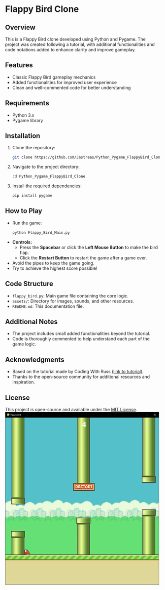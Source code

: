 # Flappy Bird Clone

## Overview
This is a Flappy Bird clone developed using Python and Pygame. The project was created following a tutorial, with additional functionalities and code notations added to enhance clarity and improve gameplay.

## Features
- Classic Flappy Bird gameplay mechanics
- Added functionalities for improved user experience
- Clean and well-commented code for better understanding

## Requirements
- Python 3.x
- Pygame library

## Installation
1. Clone the repository:
   ```bash
   git clone https://github.com/Jastreas/Python_Pygame_FlappyBird_Clone.git
   ```
2. Navigate to the project directory:
   ```bash
   cd Python_Pygame_FlappyBird_Clone
   ```
3. Install the required dependencies:
   ```bash
   pip install pygame
   ```

## How to Play
- Run the game:
  ```bash
  python Flappy_Bird_Main.py
  ```
- **Controls:**
  - Press the **Spacebar** or click the **Left Mouse Button** to make the bird flap.
  - Click the **Restart Button** to restart the game after a game over.
- Avoid the pipes to keep the game going.
- Try to achieve the highest score possible!

## Code Structure
- `flappy_bird.py`: Main game file containing the core logic.
- `assets/`: Directory for images, sounds, and other resources.
- `README.md`: This documentation file.

## Additional Notes
- The project includes small added functionalities beyond the tutorial.
- Code is thoroughly commented to help understand each part of the game logic.

## Acknowledgments
- Based on the tutorial made by Coding With Russ [(link to tutorial)](https://www.youtube.com/watch?v=GiUGVOqqCKg&list=PLjcN1EyupaQkz5Olxzwvo1OzDNaNLGWoJ).
- Thanks to the open-source community for additional resources and inspiration.

## License
This project is open-source and available under the [MIT License](LICENSE).
<img src="gameplay_screenshot.PNG" alt="Game Screenshot" width="500"/>